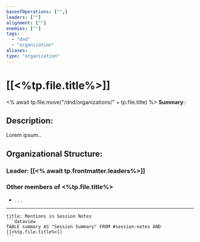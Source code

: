 ```yaml
---
baseofOperations: ["",]
leaders: [""]
alignment: [""]
enemies: [""]
tags:
  - "dnd"
  - "organization"
aliases:
type: "organization"
---
```

# [[<%tp.file.title%>]]
<% await tp.file.move("/dnd/organizations/" + tp.file.title) %>
**Summary**:: 

## Description:
Lorem ipsum..

## Organizational Structure:

### Leader: [[<% await tp.frontmatter.leaders%>]]

### Other members of <%tp.file.title%>
* . . .



---
````ad-example
title: Mentions in Session Notes
```dataview
TABLE summary AS "Session Summary" FROM #session-notes AND [[<%tp.file.title%>]]
```
````